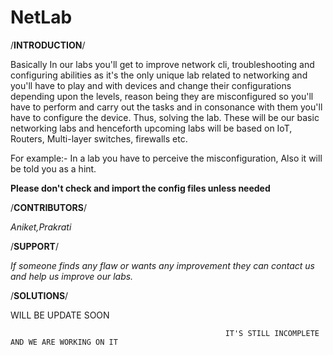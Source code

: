 # NetLab
/**INTRODUCTION**/
 
 
Basically In our labs you'll get to improve network cli, troubleshooting and configuring abilities as it's the only unique lab related to networking and you'll have to play and with devices and change their configurations depending upon the levels, reason being they are misconfigured so you'll have to perform and carry out the tasks and in consonance with them you'll have to configure the device. Thus, solving the lab. These will be our basic networking labs and henceforth upcoming labs will be based on IoT, Routers, Multi-layer switches, firewalls etc.


For example:- In a lab you have to perceive the misconfiguration, Also it will be told you as a hint.


   **Please don't check and import the config files unless needed** 




/**CONTRIBUTORS**/


*Aniket,Prakrati*

 
 
/**SUPPORT**/


*If someone finds any flaw or wants any improvement they can contact us and help us improve our labs.*



/**SOLUTIONS**/


WILL BE UPDATE SOON
 

                                                    IT'S STILL INCOMPLETE AND WE ARE WORKING ON IT 
